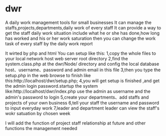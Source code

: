 dwr
===
A daily work management tools for small businesses
It can manage the staffs,projects,departments,daily work of every staff
It can provide a way to get the staff daily work situation include what he or she has done,how long has worked and his 
or her work saturation then you can change the work task of every staff by the daily work report

It wirted by php and html
You can setup like this:
  1,copy the whole files to your local network host web server root directory
  2,find the system.class.php at the dwr/Node/ directory and config the local database host、username、password and admin
    email in this file
  3,then you type the setup.php in the web browse to finish like this:http://localhost/dwr/setup.php;
  4,you will get setup is finished ,and get the admin login password.startup the system like:http://localhost/dwr/index.php
    use the admin as username and the admin's password to login 
  5,create your departments、add staffs and projects of your own business
  6,tell your staff the username and password to input everyday work
  7,leader and department leader can view the staff's wokr satuation by chosen week

I will add the function of project staff relationship at future and other functions the management needed
